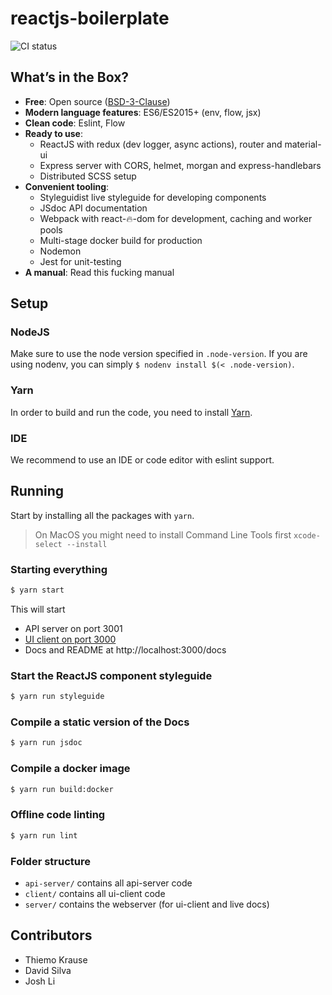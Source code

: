 # reactjs-boilerplate

![CI status](https://travis-ci.org/maddrag0n/reactjs-boilerplate.svg?branch=master)


## What’s in the Box?

- **Free**: Open source ([BSD-3-Clause](./LICENSE.md))
- **Modern language features**: ES6/ES2015+ (env, flow, jsx)
- **Clean code**: Eslint, Flow
- **Ready to use**:
	- ReactJS with redux (dev logger, async actions), router and material-ui
	- Express server with CORS, helmet, morgan and express-handlebars
	- Distributed SCSS setup
- **Convenient tooling**:
	- Styleguidist live styleguide for developing components
	- JSdoc API documentation
	- Webpack with react-🔥-dom for development, caching and worker pools
	- Multi-stage docker build for production
	- Nodemon
	- Jest for unit-testing
- **A manual**: Read this fucking manual


## Setup

### NodeJS

Make sure to use the node version specified in `.node-version`. If you are using nodenv, you can simply `$ nodenv install $(< .node-version)`.

### Yarn

In order to build and run the code, you need to install [Yarn](https://yarnpkg.com).

### IDE

We recommend to use an IDE or code editor with eslint support.



## Running

Start by installing all the packages with `yarn`.

> On MacOS you might need to install Command Line Tools first `xcode-select --install`

### Starting everything

```bash
$ yarn start
```

This will start

- API server on port 3001
- [UI client on port 3000](http://localhost:3000)
- Docs and README at http://localhost:3000/docs

### Start the ReactJS component styleguide

```bash
$ yarn run styleguide
```


### Compile a static version of the Docs

```bash
$ yarn run jsdoc
```

### Compile a docker image

```bash
$ yarn run build:docker
```

### Offline code linting

```bash
$ yarn run lint
```

### Folder structure

- `api-server/` contains all api-server code
- `client/` contains all ui-client code
- `server/` contains the webserver (for ui-client and live docs)


## Contributors

* Thiemo Krause
* David Silva
* Josh Li
